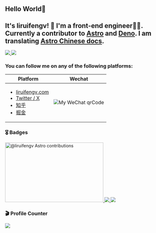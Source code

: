 ## Hello World🎉 
## It's liruifengv! 👋  I'm a front-end engineer👨‍💻. Currently a contributor to [Astro](https://github.com/withastro) and [Deno](https://github.com/denoland). I am translating [Astro Chinese docs](https://docs.astro.build/zh-cn/getting-started/).

<a href="https://sayhub.me#gh-light-mode-only">
  <img src="https://skillicons.dev/icons?i=js,ts,rust,go,deno,nodejs,react,vue,astro&theme=light" />
</a>

<a href="https://sayhub.me#gh-dark-mode-only">
  <img src="https://skillicons.dev/icons?i=js,ts,rust,go,deno,nodejs,react,vue,astro&theme=dark" />
</a>

### You can follow me on any of the following platforms:

| Platform                                       | Wechat                                              |
| ---------------------------------------------- | ------------------------------------------------- |
| <ul> <li> [liruifengv.com](https://liruifengv.com)</li> <li> [Twitter / X](https://twitter.com/liruifengv)</li> <li> [知乎](https://www.zhihu.com/people/liruifengv) </li><li> [掘金](https://juejin.cn/user/237150239994471) </li>  </ul>    |  ![My WeChat qrCode](https://bucket.liruifengv.com/qrcode.png)   |


### 🎖 Badges

<a target="_blank" href="https://astro.badg.es/contributor/liruifengv/">
  <img src="https://astro.badg.es/v2/contributor/liruifengv.svg" alt="@liruifengv Astro contributions" width="320" height="195">
</a>
<a href="https://github.com/liruifengv#gh-dark-mode-only">
  <img src="https://github-readme-stats-one-mu-82.vercel.app/api?username=liruifengv&show_icons=true&theme=vue-dark&border_color=42b973#gh-dark-mode-only" />
</a>
<a href="https://github.com/liruifengv#gh-light-mode-only">
  <img src="https://github-readme-stats-one-mu-82.vercel.app/api?username=liruifengv&show_icons=true&icon_color=805AD5&text_color=718096&bg_color=ffffff#gh-light-mode-only" />
</a>

### 🎬 Profile Counter
![](https://profile-counter.glitch.me/liruifengv/count.svg)
